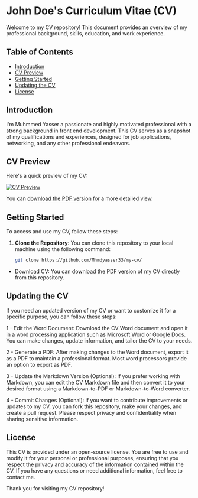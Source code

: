# John Doe's Curriculum Vitae (CV)

Welcome to my CV repository! This document provides an overview of my professional background, skills, education, and work experience.

## Table of Contents
- [Introduction](#introduction)
- [CV Preview](#cv-preview)
- [Getting Started](#getting-started)
- [Updating the CV](#updating-the-cv)
- [License](#license)

## Introduction

I'm Muhmmed Yasser a passionate and highly motivated professional with a strong background in front end development. This CV serves as a snapshot of my qualifications and experiences, designed for job applications, networking, and any other professional endeavors.

## CV Preview

Here's a quick preview of my CV:

[![CV Preview](cv-preview.png)](cv.pdf)

You can [download the PDF version](cv.pdf) for a more detailed view.

## Getting Started

To access and use my CV, follow these steps:

1. **Clone the Repository**: You can clone this repository to your local machine using the following command:
   ```bash
   git clone https://github.com/Mhmdyasser33/my-cv/
   ```
- Download CV: You can download the PDF version of my CV directly from this repository.
## Updating the CV
If you need an updated version of my CV or want to customize it for a specific purpose, you can follow these steps:

1 - Edit the Word Document: Download the CV Word document and open it in a word processing application such as Microsoft Word or Google Docs. You can make changes, update information, and tailor the CV to your needs.

2 - Generate a PDF: After making changes to the Word document, export it as a PDF to maintain a professional format. Most word processors provide an option to export as PDF.

3 - Update the Markdown Version (Optional): If you prefer working with Markdown, you can edit the CV Markdown file and then convert it to your desired format using a Markdown-to-PDF or Markdown-to-Word converter.

4 - Commit Changes (Optional): If you want to contribute improvements or updates to my CV, you can fork this repository, make your changes, and create a pull request. Please respect privacy and confidentiality when sharing sensitive information.

## License
This CV is provided under an open-source license. You are free to use and modify it for your personal or professional purposes, ensuring that you respect the privacy and accuracy of the information contained within the CV. If you have any questions or need additional information, feel free to contact me.

Thank you for visiting my CV repository!

